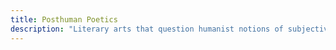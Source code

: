 ```yaml
---
title: Posthuman Poetics
description: "Literary arts that question humanist notions of subjectivity, embodiment, and agency in the context of advanced technology"
---
```

